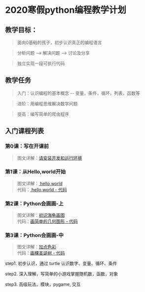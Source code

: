 # 2020寒假python编程教学计划

## 教学目标：
> 面向0基础的孩子，初步认识真正的编程语言

> 分析问题 --> 解决问题 --> 讨论及分享

> 独立实现一段可执行代码

## 教学任务

> 入门：认识编程的基本概念 -- 变量，条件，循环，列表，函数等

> 进阶：用编程思维解决数学问题

> 提高：编写简单的爬虫程序 


## 入门课程列表

### 第0课：写在开课前
> 图文详解：[请安装开发和运行环境](lesson0.md)  

### 第1课：从Hello,world开始
> 图文详解：[ hello,world  ](lesson1.md)  
> 代码：[ hello,world - 代码 ](helloworld.py) 

### 第2课：Python会画画-上
> 图文详解：[初识海龟画图](lesson2.md)  
> 代码：[画简单的几何图形 - 代码](turtle_draw.py) 

### 第3课：Python会画画-中
> 图文详解：[加点色彩](lesson3.md)  
> 代码：[画棵圣诞树 - 代码](turtle_tree.py)







step1. 初步认识，通过 turtle 认识数字、变量、循环、条件

step2. 深入理解，写简单的小游戏掌握随机数，函数，对象

step3. 高级玩法，模块，pygame, 交互